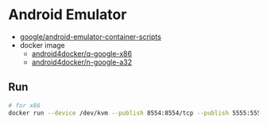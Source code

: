 # Android Emulator

- [google/android-emulator-container-scripts](https://github.com/google/android-emulator-container-scripts)
- docker image
  - [android4docker/q-google-x86](https://hub.docker.com/r/android4docker/q-google-x86)
  - [android4docker/n-google-a32](https://hub.docker.com/r/android4docker/n-google-a32)

## Run
```bash
# for x86
docker run --device /dev/kvm --publish 8554:8554/tcp --publish 5555:5555/tcp android4docker/q-google-x86:30.0.0
```